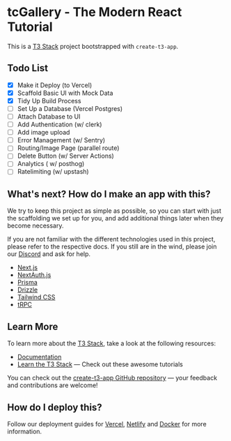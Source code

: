 # tcGallery - The Modern React Tutorial

This is a [T3 Stack](https://create.t3.gg/) project bootstrapped with `create-t3-app`.

## Todo List

- [x] Make it Deploy (to Vercel)
- [x] Scaffold Basic UI with Mock Data
- [x] Tidy Up Build Process
- [ ] Set Up a Database (Vercel Postgres)
- [ ] Attach Database to UI
- [ ] Add Authentication (w/ clerk)
- [ ] Add image upload
- [ ] Error Management (w/ Sentry)
- [ ] Routing/Image Page (parallel route)
- [ ] Delete Button (w/ Server Actions)
- [ ] Analytics ( w/ posthog)
- [ ] Ratelimiting (w/ upstash)

## What's next? How do I make an app with this?

We try to keep this project as simple as possible, so you can start with just the scaffolding we set up for you, and add additional things later when they become necessary.

If you are not familiar with the different technologies used in this project, please refer to the respective docs. If you still are in the wind, please join our [Discord](https://t3.gg/discord) and ask for help.

- [Next.js](https://nextjs.org)
- [NextAuth.js](https://next-auth.js.org)
- [Prisma](https://prisma.io)
- [Drizzle](https://orm.drizzle.team)
- [Tailwind CSS](https://tailwindcss.com)
- [tRPC](https://trpc.io)

## Learn More

To learn more about the [T3 Stack](https://create.t3.gg/), take a look at the following resources:

- [Documentation](https://create.t3.gg/)
- [Learn the T3 Stack](https://create.t3.gg/en/faq#what-learning-resources-are-currently-available) — Check out these awesome tutorials

You can check out the [create-t3-app GitHub repository](https://github.com/t3-oss/create-t3-app) — your feedback and contributions are welcome!

## How do I deploy this?

Follow our deployment guides for [Vercel](https://create.t3.gg/en/deployment/vercel), [Netlify](https://create.t3.gg/en/deployment/netlify) and [Docker](https://create.t3.gg/en/deployment/docker) for more information.
